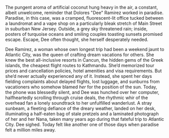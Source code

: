 The pungent aroma of artificial coconut hung heavy in the air, a constant, albeit unwelcome, reminder that Dolores "Dee" Ramirez worked in paradise. Paradise, in this case, was a cramped, fluorescent-lit office tucked between a laundromat and a vape shop on a particularly bleak stretch of Main Street in suburban New Jersey. Outside, a grey sky threatened rain; inside, posters of turquoise oceans and smiling couples toasting sunsets promised escape. Escape, Dee often thought, she herself desperately needed.

Dee Ramirez, a woman whose own longest trip had been a weekend jaunt to Atlantic City, was the queen of crafting dream vacations for others. She knew the best all-inclusive resorts in Cancun, the hidden gems of the Greek islands, the cheapest flight routes to Kathmandu. She’d memorized tour prices and cancellation policies, hotel amenities and visa requirements. But she’d never actually experienced any of it. Instead, she spent her days fielding complaints about delayed flights, lost luggage, and sunburns from vacationers who somehow blamed *her* for the position of the sun. Today, the phone was blessedly silent, and Dee was hunched over her computer, halfheartedly scrolling through cruise deals, the rhythmic whir of the overhead fan a lonely soundtrack to her unfulfilled wanderlust. A stray sunbeam, a fleeting defiance of the dreary weather, landed on her desk, illuminating a half-eaten bag of stale pretzels and a laminated photograph of her and her Nana, taken many years ago during that fateful trip to Atlantic City. Dee sighed. Today felt like another one of those days when paradise felt a million miles away.
